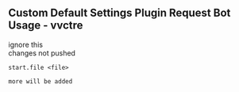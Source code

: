 ## Custom Default Settings Plugin Request Bot Usage - vvctre

ignore this  
changes not pushed

```
start.file <file>

more will be added
```